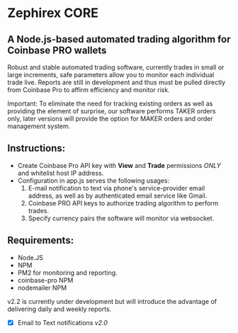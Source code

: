 # Zephirex CORE

## A Node.js-based automated trading algorithm for Coinbase PRO wallets

Robust and stable automated trading software, currently trades in small or large increments, safe parameters allow you to monitor each individual trade live. Reports are still in development and thus must be pulled directly from Coinbase Pro to affirm efficiency and monitor risk.

Important: To eliminate the need for tracking existing orders as well as providing the element of surprise, our software performs TAKER orders only, later versions will provide the option for MAKER orders and order management system.

## Instructions:

- Create Coinbase Pro API key with **View** and **Trade** permissions *ONLY* and whitelist host IP address.
- Configuration in app.js serves the following usages:
    1. E-mail notification to text via phone's service-provider email address, as well as by authenticated email service like Gmail.
    2. Coinbase PRO API keys to authorize trading algorithm to perform trades.
    3. Specify currency pairs the software will monitor via websocket.
   
   
## Requirements:

- Node.JS
- NPM
- PM2 for monitoring and reporting.
- coinbase-pro NPM
- nodemailer NPM

v2.2 is currently under development but will introduce the advantage of delivering daily and weekly reports.
- [x] Email to Text notifications *v2.0*
